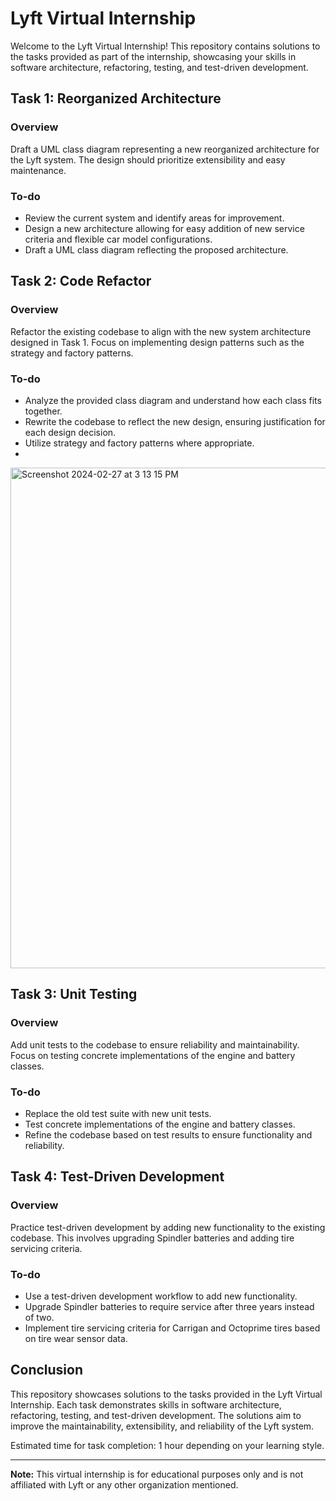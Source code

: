 # Lyft Virtual Internship

Welcome to the Lyft Virtual Internship! This repository contains solutions to the tasks provided as part of the internship, showcasing your skills in software architecture, refactoring, testing, and test-driven development.

## Task 1: Reorganized Architecture

### Overview
Draft a UML class diagram representing a new reorganized architecture for the Lyft system. The design should prioritize extensibility and easy maintenance.

### To-do
- Review the current system and identify areas for improvement.
- Design a new architecture allowing for easy addition of new service criteria and flexible car model configurations.
- Draft a UML class diagram reflecting the proposed architecture.

## Task 2: Code Refactor

### Overview
Refactor the existing codebase to align with the new system architecture designed in Task 1. Focus on implementing design patterns such as the strategy and factory patterns.

### To-do
- Analyze the provided class diagram and understand how each class fits together.
- Rewrite the codebase to reflect the new design, ensuring justification for each design decision.
- Utilize strategy and factory patterns where appropriate.
- 
<img width="801" alt="Screenshot 2024-02-27 at 3 13 15 PM" src="https://github.com/HoangMinhKhoiPham/forage-lyft-starter-repo/assets/97756628/6b4a6e6c-f51f-489d-b493-47287eb9df3f">


## Task 3: Unit Testing

### Overview
Add unit tests to the codebase to ensure reliability and maintainability. Focus on testing concrete implementations of the engine and battery classes.

### To-do
- Replace the old test suite with new unit tests.
- Test concrete implementations of the engine and battery classes.
- Refine the codebase based on test results to ensure functionality and reliability.

## Task 4: Test-Driven Development

### Overview
Practice test-driven development by adding new functionality to the existing codebase. This involves upgrading Spindler batteries and adding tire servicing criteria.

### To-do
- Use a test-driven development workflow to add new functionality.
- Upgrade Spindler batteries to require service after three years instead of two.
- Implement tire servicing criteria for Carrigan and Octoprime tires based on tire wear sensor data.

## Conclusion
This repository showcases solutions to the tasks provided in the Lyft Virtual Internship. Each task demonstrates skills in software architecture, refactoring, testing, and test-driven development. The solutions aim to improve the maintainability, extensibility, and reliability of the Lyft system.

Estimated time for task completion: 1 hour depending on your learning style.

---

**Note:** This virtual internship is for educational purposes only and is not affiliated with Lyft or any other organization mentioned.
